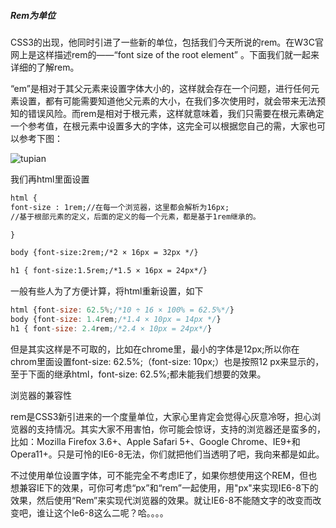 ##### Rem为单位

CSS3的出现，他同时引进了一些新的单位，包括我们今天所说的rem。在W3C官网上是这样描述rem的——“font size of the root element” 。下面我们就一起来详细的了解rem。

“em”是相对于其父元素来设置字体大小的，这样就会存在一个问题，进行任何元素设置，都有可能需要知道他父元素的大小，在我们多次使用时，就会带来无法预知的错误风险。而rem是相对于根元素<html>，这样就意味着，我们只需要在根元素确定一个参考值，在根元素中设置多大的字体，这完全可以根据您自己的需，大家也可以参考下图：


![tupian](http://p8.qhimg.com/t01f0335e8606aeed24.png "Optional Title")



我们再html里面设置
```html
html {
font-size : 1rem;//在每一个浏览器，这里都会解析为16px;
//基于根部元素的定义，后面的定义的每一个元素，都是基于1rem继承的。

} 

body {font-size:2rem;/*2 × 16px = 32px */}

h1 { font-size:1.5rem;/*1.5 × 16px = 24px*/}

```

一般有些人为了方便计算，将html重新设置，如下


```js
html {font-size: 62.5%;/*10 ÷ 16 × 100% = 62.5%*/}
body {font-size: 1.4rem;/*1.4 × 10px = 14px */}
h1 { font-size: 2.4rem;/*2.4 × 10px = 24px*/}
```

但是其实这样是不可取的，比如在chrome里，最小的字体是12px;所以你在chrom里面设置font-size: 62.5%;（font-size: 10px;）也是按照12
px来显示的，至于下面的继承html，font-size: 62.5%;都未能我们想要的效果。


浏览器的兼容性

rem是CSS3新引进来的一个度量单位，大家心里肯定会觉得心灰意冷呀，担心浏览器的支持情况。其实大家不用害怕，你可能会惊讶，支持的浏览器还是蛮多的，比如：Mozilla Firefox 3.6+、Apple Safari 5+、Google Chrome、IE9+和Opera11+。只是可怜的IE6-8无法，你们就把他们当透明了吧，我向来都是如此。

不过使用单位设置字体，可不能完全不考虑IE了，如果你想使用这个REM，但也想兼容IE下的效果，可你可考虑“px”和“rem”一起使用，用"px"来实现IE6-8下的效果，然后使用“Rem”来实现代浏览器的效果。就让IE6-8不能随文字的改变而改变吧，谁让这个Ie6-8这么二呢？哈。。。。
